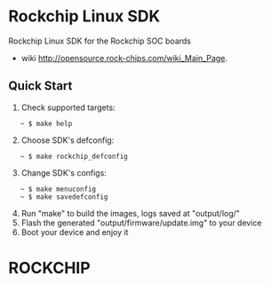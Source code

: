 # Rockchip Linux SDK

Rockchip Linux SDK for the Rockchip SOC boards
  - wiki <http://opensource.rock-chips.com/wiki_Main_Page>.

## Quick Start

1. Check supported targets:
```shell
   ~ $ make help
```
2. Choose SDK's defconfig:
```shell
   ~ $ make rockchip_defconfig
```
3. Change SDK's configs:
```shell
   ~ $ make menuconfig
   ~ $ make savedefconfig
```
4. Run "make" to build the images, logs saved at "output/log/"
5. Flash the generated "output/firmware/update.img" to your device
6. Boot your device and enjoy it
# ROCKCHIP
